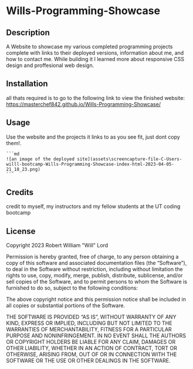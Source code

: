 # Wills-Programming-Showcase

## Description

A Website to showcase my various completed programming projects complete with links to their deployed versions, information about me, and how to contact me. While building it I learned more about responsive CSS design and proffesional web design.

## Installation

all thats required is to go to the following link to view the finished website: https://masterchef842.github.io/Wills-Programming-Showcase/

## Usage

Use the website and the projects it links to as you see fit, just dont copy them!.


    ```md
    ![an image of the deployed site](assets\screencapture-file-C-Users-willl-bootcamp-Wills-Programming-Showcase-index-html-2023-04-05-21_18_23.png)
    ```

## Credits

credit to myself, my instructors and my fellow students at the UT coding bootcamp

## License

Copyright 2023 Robert William "Will" Lord

Permission is hereby granted, free of charge, to any person obtaining a copy of this software and associated documentation files (the “Software”), to deal in the Software without restriction, including without limitation the rights to use, copy, modify, merge, publish, distribute, sublicense, and/or sell copies of the Software, and to permit persons to whom the Software is furnished to do so, subject to the following conditions:

The above copyright notice and this permission notice shall be included in all copies or substantial portions of the Software.

THE SOFTWARE IS PROVIDED “AS IS”, WITHOUT WARRANTY OF ANY KIND, EXPRESS OR IMPLIED, INCLUDING BUT NOT LIMITED TO THE WARRANTIES OF MERCHANTABILITY, FITNESS FOR A PARTICULAR PURPOSE AND NONINFRINGEMENT. IN NO EVENT SHALL THE AUTHORS OR COPYRIGHT HOLDERS BE LIABLE FOR ANY CLAIM, DAMAGES OR OTHER LIABILITY, WHETHER IN AN ACTION OF CONTRACT, TORT OR OTHERWISE, ARISING FROM, OUT OF OR IN CONNECTION WITH THE SOFTWARE OR THE USE OR OTHER DEALINGS IN THE SOFTWARE.


